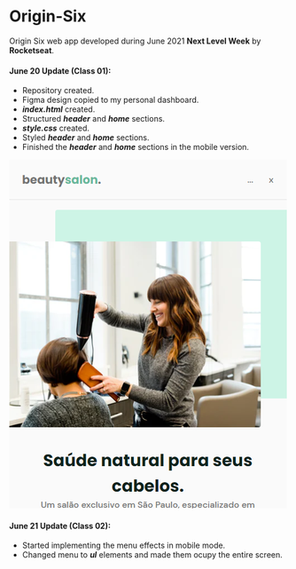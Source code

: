 # Origin-Six

Origin Six web app developed during June 2021 **Next Level Week** by **Rocketseat**.

#### June 20 Update (Class 01):

-   Repository created.
-   Figma design copied to my personal dashboard.
-   **_index.html_** created.
-   Structured **_header_** and **_home_** sections.
-   **_style.css_** created.
-   Styled **_header_** and **_home_** sections.
-   Finished the **_header_** and **_home_** sections in the mobile version.

![Screenshot from the beginning of the project](https://github.com/ClaudioKamoda/Origin-Six/blob/main/README-Images/June20.PNG)

#### June 21 Update (Class 02):

-   Started implementing the menu effects in mobile mode.
-   Changed menu to **_ul_** elements and made them ocupy the entire screen.
